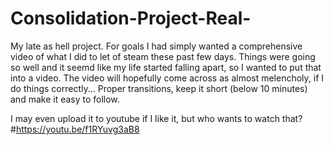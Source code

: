 # Consolidation-Project-Real-
My late as hell project. 
For goals I had simply wanted a comprehensive video of what I did to let of steam these past few days. Things were going so well and it 
seemd like my life started falling apart, so I wanted to put that into a video. The video will hopefully come across as almost melencholy, 
if I do things correctly...
Proper transitions, keep it short (below 10 minutes) and make it easy to follow.

I may even upload it to youtube if I like it, but who wants to watch that?
#https://youtu.be/f1RYuvg3aB8
